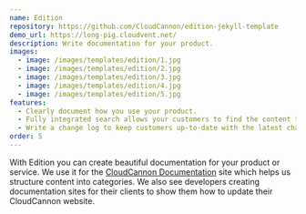 ```yaml
---
name: Edition
repository: https://github.com/CloudCannon/edition-jekyll-template
demo_url: https://long-pig.cloudvent.net/
description: Write documentation for your product.
images:
  - image: /images/templates/edition/1.jpg
  - image: /images/templates/edition/2.jpg
  - image: /images/templates/edition/3.jpg
  - image: /images/templates/edition/4.jpg
  - image: /images/templates/edition/5.jpg
features:
  - Clearly document how you use your product.
  - Fully integrated search allows your customers to find the content they're looking for.
  - Write a change log to keep customers up-to-date with the latest changes.
order: 5
---
```


With Edition you can create beautiful documentation for your product or service. We use it for the [CloudCannon Documentation](http://docs.cloudcannon.com) site which helps us structure content into categories. We also see developers creating documentation sites for their clients to show them how to update their CloudCannon website.
